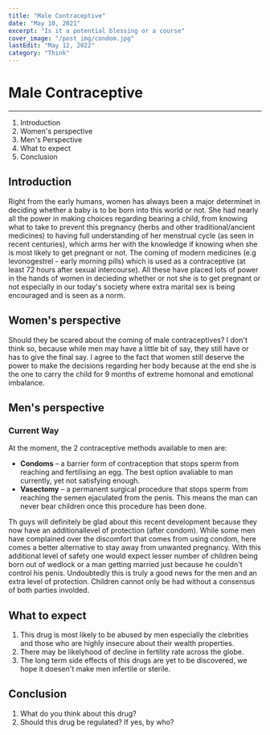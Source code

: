 ```yaml
---
title: "Male Contraceptive"
date: "May 10, 2021"
excerpt: "Is it a potential blessing or a course"
cover_image: "/post_img/condom.jpg"
lastEdit: "May 12, 2022"
category: "Think"
---
```


# Male Contraceptive

---

1. Introduction
2. Women's perspective
3. Men's Perspective
4. What to expect
5. Conclusion

## Introduction

Right from the early humans, women has always been a major determinet in deciding whether a baby is to be born into this world or not. She had nearly all the power in making choices regarding bearing a child, from knowing what to take to prevent this pregnancy (herbs and other traditional/ancient medicines) to having full understanding of her menstrual cycle (as seen in recent centuries), which arms her with the knowledge if knowing when she is most likely to get pregnant or not. The coming of modern medicines (e.g levonogestrel - early morning pills) which is used as a contraceptive (at least 72 hours after sexual intercourse). All these have placed lots of power in the hands of women in decieding whether or not she is to get pregnant or not especially in our today's society where extra marital sex is being encouraged and is seen as a norm.

## Women's perspective

Should they be scared about the coming of male contraceptives? I don't think so, because while men may have a little bit of say, they still have or has to give the final say. I agree to the fact that women still deserve the power to make the decisions regarding her body because at the end she is the one to carry the child for 9 months of extreme homonal and emotional imbalance.

## Men's perspective

### Current Way

At the moment, the 2 contraceptive methods available to men are:

- **Condoms** – a barrier form of contraception that stops sperm from reaching and fertilising an egg. The best option avaliable to man currently, yet not satisfying enough.
- **Vasectomy** – a permanent surgical procedure that stops sperm from reaching the semen ejaculated from the penis. This means the man can never bear children once this procedure has been done.

Th guys will definitely be glad about this recent development because they now have an additionallevel of protection (after condom). While some men have complained over the discomfort that comes from using condom, here comes a better alternative to stay away from unwanted pregnancy. With this additional level of safety one would expect lesser number of children being born out of wedlock or a man getting married just because he couldn't control his penis. Undoubtedly this is truly a good news for the men and an extra level of protection.
Children cannot only be had without a consensus of both parties involded.

## What to expect

1. This drug is most likely to be abused by men especially the clebrities and those who are highly insecure about their wealth properties.
2. There may be likelyhood of decline in fertility rate across the globe.
3. The long term side effects of this drugs are yet to be discovered, we hope it doesen't make men infertile or sterile.

## Conclusion

1. What do you think about this drug?
2. Should this drug be regulated? If yes, by who?
